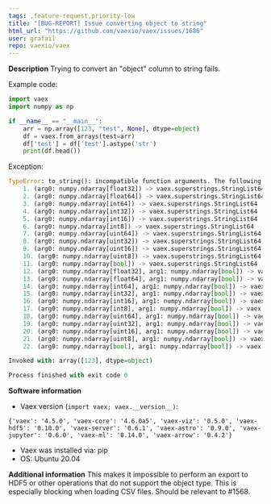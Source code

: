 ```yaml
---
tags: ,feature-request,priority-low
title: "[BUG-REPORT] Issue converting object to string"
html_url: "https://github.com/vaexio/vaex/issues/1686"
user: grafail
repo: vaexio/vaex
---
```


**Description**
Trying to convert an "object" column to string fails.

Example code:
```python
import vaex
import numpy as np

if __name__ == "__main__":
    arr = np.array([123, "test", None], dtype=object)
    df = vaex.from_arrays(test=arr)
    df['test'] = df['test'].astype('str')
    print(df.head())
```

Exception:
```python
TypeError: to_string(): incompatible function arguments. The following argument types are supported:
    1. (arg0: numpy.ndarray[float32]) -> vaex.superstrings.StringList64
    2. (arg0: numpy.ndarray[float64]) -> vaex.superstrings.StringList64
    3. (arg0: numpy.ndarray[int64]) -> vaex.superstrings.StringList64
    4. (arg0: numpy.ndarray[int32]) -> vaex.superstrings.StringList64
    5. (arg0: numpy.ndarray[int16]) -> vaex.superstrings.StringList64
    6. (arg0: numpy.ndarray[int8]) -> vaex.superstrings.StringList64
    7. (arg0: numpy.ndarray[uint64]) -> vaex.superstrings.StringList64
    8. (arg0: numpy.ndarray[uint32]) -> vaex.superstrings.StringList64
    9. (arg0: numpy.ndarray[uint16]) -> vaex.superstrings.StringList64
    10. (arg0: numpy.ndarray[uint8]) -> vaex.superstrings.StringList64
    11. (arg0: numpy.ndarray[bool]) -> vaex.superstrings.StringList64
    12. (arg0: numpy.ndarray[float32], arg1: numpy.ndarray[bool]) -> vaex.superstrings.StringList64
    13. (arg0: numpy.ndarray[float64], arg1: numpy.ndarray[bool]) -> vaex.superstrings.StringList64
    14. (arg0: numpy.ndarray[int64], arg1: numpy.ndarray[bool]) -> vaex.superstrings.StringList64
    15. (arg0: numpy.ndarray[int32], arg1: numpy.ndarray[bool]) -> vaex.superstrings.StringList64
    16. (arg0: numpy.ndarray[int16], arg1: numpy.ndarray[bool]) -> vaex.superstrings.StringList64
    17. (arg0: numpy.ndarray[int8], arg1: numpy.ndarray[bool]) -> vaex.superstrings.StringList64
    18. (arg0: numpy.ndarray[uint64], arg1: numpy.ndarray[bool]) -> vaex.superstrings.StringList64
    19. (arg0: numpy.ndarray[uint32], arg1: numpy.ndarray[bool]) -> vaex.superstrings.StringList64
    20. (arg0: numpy.ndarray[uint16], arg1: numpy.ndarray[bool]) -> vaex.superstrings.StringList64
    21. (arg0: numpy.ndarray[uint8], arg1: numpy.ndarray[bool]) -> vaex.superstrings.StringList64
    22. (arg0: numpy.ndarray[bool], arg1: numpy.ndarray[bool]) -> vaex.superstrings.StringList64

Invoked with: array([123], dtype=object)

Process finished with exit code 0
```


**Software information**
 - Vaex version (`import vaex; vaex.__version__)`: 
  ```
{'vaex': '4.5.0', 'vaex-core': '4.6.0a5', 'vaex-viz': '0.5.0', 'vaex-hdf5': '0.10.0', 'vaex-server': '0.6.1', 'vaex-astro': '0.9.0', 'vaex-jupyter': '0.6.0', 'vaex-ml': '0.14.0', 'vaex-arrow': '0.4.2'}
```
 - Vaex was installed via: pip
 - OS: Ubuntu 20.04

**Additional information**
This makes it impossible to perform an export to HDF5 or other operations that do not support the object type. This is especially blocking when loading CSV files.
Should be relevant to #1568.
